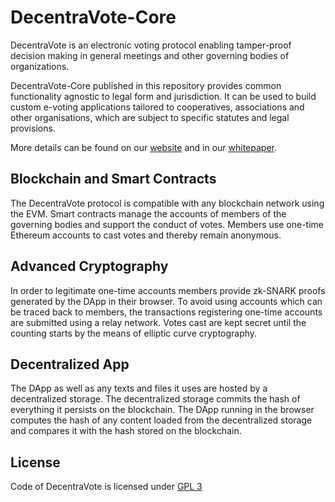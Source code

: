 # DecentraVote-Core

DecentraVote is an electronic voting protocol enabling tamper-proof decision making in general meetings and other governing bodies of organizations.

DecentraVote-Core published in this repository provides common functionality agnostic to legal form and jurisdiction. It can be used to build custom e-voting applications tailored to cooperatives, associations and other organisations, which are subject to specific statutes and legal provisions.

More details can be found on our [website](https://decentra.vote) and in our [whitepaper](Whitepaper_DecentraVote.pdf).

## Blockchain and Smart Contracts
The DecentraVote protocol is compatible with any blockchain network using the EVM. Smart contracts manage the accounts of members of the governing bodies and support the conduct of votes. Members use one-time Ethereum accounts to cast votes and thereby remain anonymous.

## Advanced Cryptography
In order to legitimate one-time accounts members provide zk-SNARK proofs generated by the DApp in their browser. To avoid using accounts which can be traced back to members, the transactions registering one-time accounts are submitted using a relay network. Votes cast are kept secret until the counting starts by the means of elliptic curve cryptography.

## Decentralized App
The DApp as well as any texts and files it uses are hosted by a decentralized storage. The decentralized storage commits the hash of everything it persists on the blockchain. The DApp running in the browser computes the hash of any content loaded from the decentralized storage and compares it with the hash stored on the blockchain.

## License
Code of DecentraVote is licensed under [GPL 3](https://github.com/DecentraVote-eVoting/DecentraVote-Core#:~:text=License-,GPL%2D3.0%20License,-Stars)
